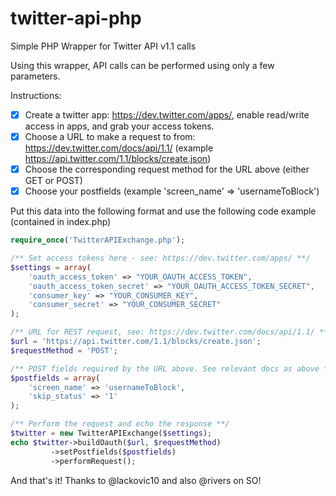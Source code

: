 twitter-api-php
===============

Simple PHP Wrapper for Twitter API v1.1 calls

Using this wrapper, API calls can be performed using only a few parameters.

Instructions:

- [x] Create a twitter app: https://dev.twitter.com/apps/, enable read/write access in apps, and grab your access tokens.
- [x] Choose a URL to make a request to from: https://dev.twitter.com/docs/api/1.1/ (example https://api.twitter.com/1.1/blocks/create.json)
- [x] Choose the corresponding request method for the URL above (either GET or POST)
- [x] Choose your postfields (example 'screen_name' => 'usernameToBlock')

Put this data into the following format and use the following code example (contained in index.php)

```php
require_once('TwitterAPIExchange.php');

/** Set access tokens here - see: https://dev.twitter.com/apps/ **/
$settings = array(
    'oauth_access_token' => "YOUR_OAUTH_ACCESS_TOKEN",
    'oauth_access_token_secret' => "YOUR_OAUTH_ACCESS_TOKEN_SECRET",
    'consumer_key' => "YOUR_CONSUMER_KEY",
    'consumer_secret' => "YOUR_CONSUMER_SECRET"
);

/** URL for REST request, see: https://dev.twitter.com/docs/api/1.1/ **/
$url = 'https://api.twitter.com/1.1/blocks/create.json';
$requestMethod = 'POST';

/** POST fields required by the URL above. See relevant docs as above **/
$postfields = array(
    'screen_name' => 'usernameToBlock', 
    'skip_status' => '1'
);

/** Perform the request and echo the response **/
$twitter = new TwitterAPIExchange($settings);
echo $twitter->buildOauth($url, $requestMethod)
         ->setPostfields($postfields)
         ->performRequest();
```

And that's it! Thanks to @lackovic10 and also @rivers on SO!

